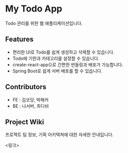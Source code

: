 # My Todo App
Todo 관리를 위한 웹  애플리케이션입니다.

## Features

- 편리한 UI로 Todo를 쉽게 생성하고 삭제할 수 있습니다.
- Todo에 기한과 카테고리를 설정할 수 있습니다.
- create-react-app으로 간편한 번들링과 배포가 가능합니다.
- Spring Boot로 쉽게 서버 배포를 할 수 있습니다.

## Contributors

- FE : 김코딩, 박해커
- BE : 나서버, 최디비

## Project Wiki

프로젝트 팀 정보, 기획 아키텍쳐에 대한 자세한 안내입니다.

<링크>
